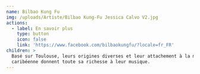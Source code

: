```yaml
---
name: Bilbao Kung Fu
img: /uploads/Artiste/Bilbao Kung-Fu Jessica Calvo V2.jpg
actions:
  - label: En savoir plus
    type: button
    icon: false
    link: 'https://www.facebook.com/bilbaokungfu/?locale=fr_FR'
children: >
  Basé sur Toulouse, leurs origines diverses et leur attachement à la musique
  caribéenne donnent toute sa richesse à leur musique.
---
```


